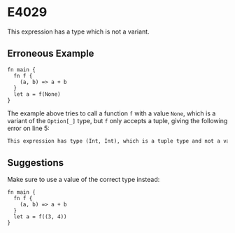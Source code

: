 # E4029

This expression has a type which is not a variant.

## Erroneous Example

```moonbit
fn main {
  fn f {
    (a, b) => a + b
  }
  let a = f(None)
}
```

The example above tries to call a function `f` with a value `None`,
which is a variant of the `Option[_]` type, but `f` only accepts a tuple,
giving the following error on line 5:

```default
This expression has type (Int, Int), which is a tuple type and not a variant.
```

## Suggestions

Make sure to use a value of the correct type instead:

```moonbit
fn main {
  fn f {
    (a, b) => a + b
  }
  let a = f((3, 4))
}
```
